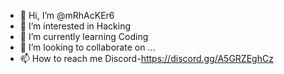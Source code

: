 - 👋 Hi, I’m @mRhAcKEr6
- 👀 I’m interested in Hacking
- 🌱 I’m currently learning Coding
- 💞️ I’m looking to collaborate on ...
- 📫 How to reach me Discord-https://discord.gg/A5GRZEghCz

<!---
mRhAcKEr6/mRhAcKEr6 is a ✨ special ✨ repository because its `README.md` (this file) appears on your GitHub profile.
You can click the Preview link to take a look at your changes.
--->
